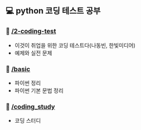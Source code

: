 ## 💻 python 코딩 테스트 공부


### 🧡 [/2-coding-test](https://github.com/soocy0718/python/tree/main/2-coding-test)
- 이것이 취업을 위한 코딩 테스트다(나동빈, 한빛미디어)
- 예제와 실전 문제
### 💛 [/basic](https://github.com/soocy0718/python/tree/main/basic)
- 파이썬 정리
- 파이썬 기본 문법 정리
### 💙 [/coding_study](https://github.com/soocy0718/python/tree/main/coding_study)
- 코딩 스터디